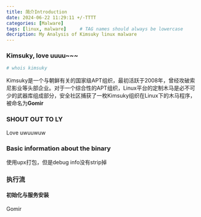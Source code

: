 ```yaml
---
title: 简介Introduction
date: 2024-06-22 11:29:11 +/-TTTT
categories: [Malware]
tags: [linux, malware]     # TAG names should always be lowercase
decription: My Analysis of Kimsuky linux malware
---
```




### Kimsuky, love uuuu~~~

```bash
# whois kimsuky
```

Kimsuky是一个与朝鲜有关的国家级APT组织，最初活跃于2008年，曾经攻破索尼影业等头部企业。对于一个综合性的APT组织，Linux平台的定制木马是必不可少的武器库组成部分，安全社区捕获了一枚Kimsuky组织在Linux下的木马程序，被命名为**Gomir**



### SHOUT OUT TO LY

Love uwuuwuw



### Basic information about the binary

使用upx打包，但是debug info没有strip掉



### 执行流

#### 初始化与服务安装

Gomir



